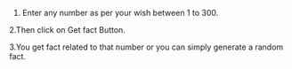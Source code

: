 1. Enter any number as per your wish between 1 to 300.

2.Then click on Get fact Button.

3.You get fact related to that number or you can simply generate a random fact. 

 
